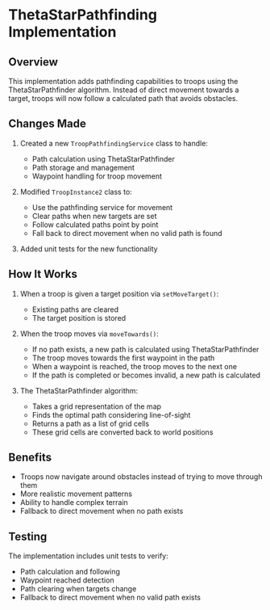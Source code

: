 # ThetaStarPathfinding Implementation

## Overview

This implementation adds pathfinding capabilities to troops using the ThetaStarPathfinder algorithm. Instead of direct movement towards a target, troops will now follow a calculated path that avoids obstacles.

## Changes Made

1. Created a new `TroopPathfindingService` class to handle:
   - Path calculation using ThetaStarPathfinder
   - Path storage and management
   - Waypoint handling for troop movement

2. Modified `TroopInstance2` class to:
   - Use the pathfinding service for movement
   - Clear paths when new targets are set
   - Follow calculated paths point by point
   - Fall back to direct movement when no valid path is found

3. Added unit tests for the new functionality

## How It Works

1. When a troop is given a target position via `setMoveTarget()`:
   - Existing paths are cleared
   - The target position is stored

2. When the troop moves via `moveTowards()`:
   - If no path exists, a new path is calculated using ThetaStarPathfinder
   - The troop moves towards the first waypoint in the path
   - When a waypoint is reached, the troop moves to the next one
   - If the path is completed or becomes invalid, a new path is calculated

3. The ThetaStarPathfinder algorithm:
   - Takes a grid representation of the map
   - Finds the optimal path considering line-of-sight
   - Returns a path as a list of grid cells
   - These grid cells are converted back to world positions

## Benefits

- Troops now navigate around obstacles instead of trying to move through them
- More realistic movement patterns
- Ability to handle complex terrain
- Fallback to direct movement when no path exists

## Testing

The implementation includes unit tests to verify:
- Path calculation and following
- Waypoint reached detection
- Path clearing when targets change
- Fallback to direct movement when no valid path exists
